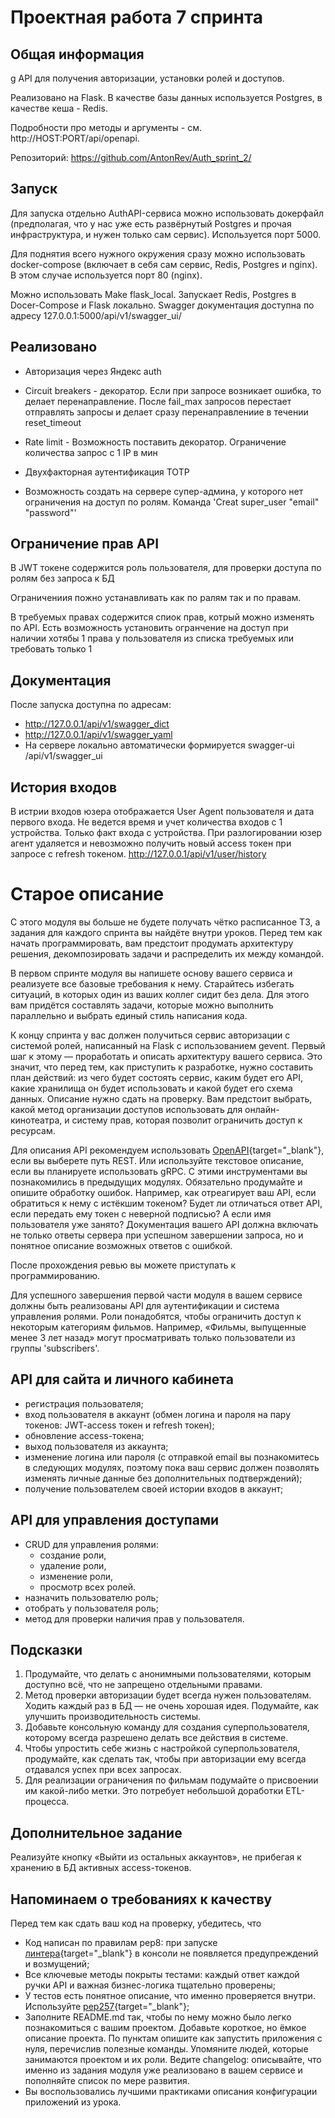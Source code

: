 # Проектная работа 7 спринта

## Общая информация
g
API для получения авторизации, установки ролей и доступов. 

Реализовано на Flask. В качестве базы данных используется Postgres, в качестве кеша - Redis.

Подробности про методы и аргументы - см. http://HOST:PORT/api/openapi.

Репозиторий: https://github.com/AntonRev/Auth_sprint_2/

## Запуск

Для запуска отдельно AuthAPI-сервиса можно использовать докерфайл (предполагая, что у нас уже есть развёрнутый Postgres и прочая инфраструктура, и нужен только сам сервис). Используется порт 5000.

Для поднятия всего нужного окружения сразу можно использовать docker-compose (включает в себя сам сервис, Redis, Postgres и nginx). В этом случае используется порт 80 (nginx).

Можно использовать Make flask_local. Запускает Redis, Postgres в Docer-Compose и Flask локально. Swagger документация доступна по адресу 127.0.0.1:5000/api/v1/swagger_ui/

 ## Реализовано

* Авторизация через Яндекс auth

* Circuit breakers - декоратор. Если при запросе возникает ошибка, то делает перенаправление.
После fail_max запросов перестает отправлять запросы
и делает сразу перенаправлениие в течении reset_timeout

* Rate limit - Возможность поставить декоратор. Ограничение количества запрос с 1 IP в мин

* Двухфакторная аутентификация TOTP

* Возможность создать на сервере супер-админа, у которого нет ограничения на доступ по ролям.
Команда 'Creat super_user "email" "password"'

## Ограничение прав API
В JWT токене содержится роль пользователя, для проверки доступа по ролям без запроса к БД

Ограничениия пожно устанавливать как по ралям так и по правам.

В требуемых правах содержится спиок прав, котрый можно изменять по API.
Есть возможность установить огранчение на доступ при наличии хотябы 1 права у пользователя из списка требуемых
или требовать только 1

## Документация

После запуска доступна по адресам:
* http://127.0.0.1/api/v1/swagger_dict
* http://127.0.0.1/api/v1/swagger_yaml
* На сервере локально автоматически формируется swagger-ui /api/v1/swagger_ui

##  История входов

В истрии входов юзера отображается User Agent пользователя и дата первого входа. 
Не ведется время и учет количества входов с 1 устройства. Только факт входа с устройства. 
При разлогировании юзер агент удаляется и невозможно получить новый access токен при запросе с refresh токеном.
 http://127.0.0.1/api/v1/user/history

# Старое описание
С этого модуля вы больше не будете получать чётко расписанное ТЗ, а задания для каждого спринта вы найдёте внутри уроков. Перед тем как начать программировать, вам предстоит продумать архитектуру решения, декомпозировать задачи и распределить их между командой.

В первом спринте модуля вы напишете основу вашего сервиса и реализуете все базовые требования к нему. Старайтесь избегать ситуаций, в которых один из ваших коллег сидит без дела. Для этого вам придётся составлять задачи, которые можно выполнить параллельно и выбрать единый стиль написания кода.

К концу спринта у вас должен получиться сервис авторизации с системой ролей, написанный на Flask с использованием gevent. Первый шаг к этому — проработать и описать архитектуру вашего сервиса. Это значит, что перед тем, как приступить к разработке, нужно составить план действий: из чего будет состоять сервис, каким будет его API, какие хранилища он будет использовать и какой будет его схема данных. Описание нужно сдать на проверку. Вам предстоит выбрать, какой метод организации доступов использовать для онлайн-кинотеатра, и систему прав, которая позволит ограничить доступ к ресурсам. 

Для описания API рекомендуем использовать [OpenAPI](https://editor.swagger.io){target="_blank"}, если вы выберете путь REST. Или используйте текстовое описание, если вы планируете использовать gRPC. С этими инструментами вы познакомились в предыдущих модулях. Обязательно продумайте и опишите обработку ошибок. Например, как отреагирует ваш API, если обратиться к нему с истёкшим токеном? Будет ли отличаться ответ API, если передать ему токен с неверной подписью? А если имя пользователя уже занято? Документация вашего API должна включать не только ответы сервера при успешном завершении запроса, но и понятное описание возможных ответов с ошибкой.

После прохождения ревью вы можете приступать к программированию. 

Для успешного завершения первой части модуля в вашем сервисе должны быть реализованы API для аутентификации и система управления ролями. Роли понадобятся, чтобы ограничить доступ к некоторым категориям фильмов. Например, «Фильмы, выпущенные менее 3 лет назад» могут просматривать только пользователи из группы 'subscribers'.  

## API для сайта и личного кабинета

- регистрация пользователя;
- вход пользователя в аккаунт (обмен логина и пароля на пару токенов: JWT-access токен и refresh токен); 
- обновление access-токена;
- выход пользователя из аккаунта;
- изменение логина или пароля (с отправкой email вы познакомитесь в следующих модулях, поэтому пока ваш сервис должен позволять изменять личные данные без дополнительных подтверждений);
- получение пользователем своей истории входов в аккаунт;

## API для управления доступами

- CRUD для управления ролями:
  - создание роли,
  - удаление роли,
  - изменение роли,
  - просмотр всех ролей.
- назначить пользователю роль;
- отобрать у пользователя роль;
- метод для проверки наличия прав у пользователя. 

## Подсказки

1. Продумайте, что делать с анонимными пользователями, которым доступно всё, что не запрещено отдельными правами.
2. Метод проверки авторизации будет всегда нужен пользователям. Ходить каждый раз в БД — не очень хорошая идея. Подумайте, как улучшить производительность системы.
3. Добавьте консольную команду для создания суперпользователя, которому всегда разрешено делать все действия в системе.
4. Чтобы упростить себе жизнь с настройкой суперпользователя, продумайте, как сделать так, чтобы при авторизации ему всегда отдавался успех при всех запросах.
5. Для реализации ограничения по фильмам подумайте о присвоении им какой-либо метки. Это потребует небольшой доработки ETL-процесса.


## Дополнительное задание

Реализуйте кнопку «Выйти из остальных аккаунтов», не прибегая к хранению в БД активных access-токенов.

## Напоминаем о требованиях к качеству

Перед тем как сдать ваш код на проверку, убедитесь, что 

- Код написан по правилам pep8: при запуске [линтера](https://semakin.dev/2020/05/python_linters/){target="_blank"} в консоли не появляется предупреждений и возмущений;
- Все ключевые методы покрыты тестами: каждый ответ каждой ручки API и важная бизнес-логика тщательно проверены;
- У тестов есть понятное описание, что именно проверяется внутри. Используйте [pep257](https://www.python.org/dev/peps/pep-0257/){target="_blank"}; 
- Заполните README.md так, чтобы по нему можно было легко познакомиться с вашим проектом. Добавьте короткое, но ёмкое описание проекта. По пунктам опишите как запустить приложения с нуля, перечислив полезные команды. Упомяните людей, которые занимаются проектом и их роли. Ведите changelog: описывайте, что именно из задания модуля уже реализовано в вашем сервисе и пополняйте список по мере развития.
- Вы воспользовались лучшими практиками описания конфигурации приложений из урока. 
